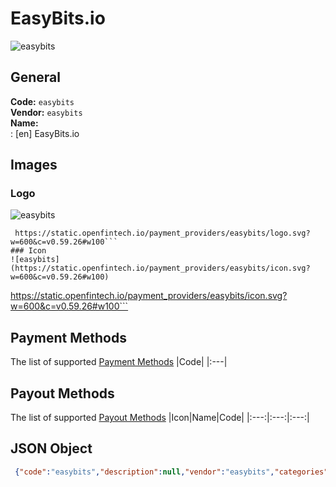 # EasyBits.io 
![easybits](https://static.openfintech.io/payment_providers/easybits/logo.svg?w=600&c=v0.59.26#w100)  
## General 
**Code:** `easybits`  
**Vendor:** `easybits`  
**Name:**  
:	[en] EasyBits.io  
## Images 
### Logo 
![easybits](https://static.openfintech.io/payment_providers/easybits/logo.svg?w=600&c=v0.59.26#w100)  
```
 https://static.openfintech.io/payment_providers/easybits/logo.svg?w=600&c=v0.59.26#w100```  
### Icon 
![easybits](https://static.openfintech.io/payment_providers/easybits/icon.svg?w=600&c=v0.59.26#w100)  
```
 https://static.openfintech.io/payment_providers/easybits/icon.svg?w=600&c=v0.59.26#w100```  
## Payment Methods 
The list of supported  [Payment Methods](#) 
|Code| 
|:---| 
 
## Payout Methods 
The list of supported  [Payout Methods](#) 
|Icon|Name|Code| 
|:---:|:---:|:---:| 
 
## JSON Object 
```json
 {"code":"easybits","description":null,"vendor":"easybits","categories":null,"countries":null,"payment_method":[],"payout_method":[],"metadata":null,"name":{"en":"EasyBits.io"}}```  

